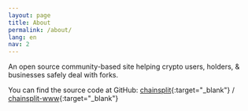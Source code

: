 ```yaml
---
layout: page
title: About
permalink: /about/
lang: en
nav: 2
---
```


An open source community-based site helping crypto users, holders, & businesses safely deal with forks. 

You can find the source code at GitHub:
[chainsplit][chainsplit-org]{:target="_blank"} /
[chainsplit-www](https://github.com/chainsplit/chainsplit-www){:target="_blank"}

[chainsplit-org]: https://github.com/chainsplit
